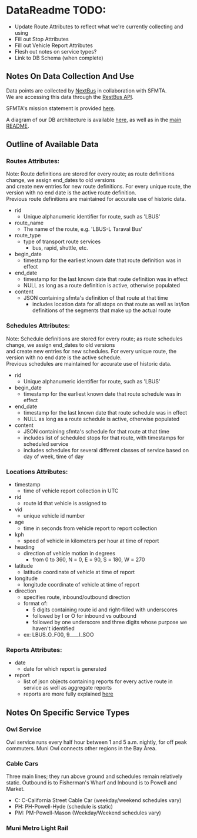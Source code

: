 # DataReadme TODO: 

- Update Route Attributes to reflect what we're currently collecting and using
- Fill out Stop Attributes
- Fill out Vehicle Report Attributes
- Flesh out notes on service types?
- Link to DB Schema (when complete)

## Notes On Data Collection And Use

Data points are collected by [NextBus][nextbus] in collaboration with SFMTA.\
We are accessing this data through the [RestBus API][restbus].

SFMTA's mission statement is provided [here][mission].

A diagram of our DB architecture is available [here][db], as well as in the [main README][readme].

## Outline of Available Data

### Routes Attributes:

Note: Route definitions are stored for every route; as route definitions change, we assign end_dates to old versions\
and create new entries for new route definitions. For every unique route, the version with no end date is the active route definition.\
Previous route definitions are maintained for accurate use of historic data.

- rid
    - Unique alphanumeric identifier for route, such as 'LBUS'
- route_name
    - The name of the route, e.g. 'LBUS-L Taraval Bus'
- route_type
    - type of transport route services
      - bus, rapid, shuttle, etc.
- begin_date
    - timestamp for the earliest known date that route definition was in effect
- end_date
    - timestamp for the last known date that route definition was in effect
    - NULL as long as a route definition is active, otherwise populated
- content
  - JSON containing sfmta's definition of that route at that time
    - includes location data for all stops on that route as well as lat/lon definitions of the segments that make up the actual route

### Schedules Attributes:

Note: Schedule definitions are stored for every route; as route schedules change, we assign end_dates to old versions\
and create new entries for new schedules. For every unique route, the version with no end date is the active schedule.\
Previous schedules are maintained for accurate use of historic data.

- rid
  - Unique alphanumeric identifier for route, such as 'LBUS'
- begin_date
    - timestamp for the earliest known date that route schedule was in effect
- end_date
    - timestamp for the last known date that route schedule was in effect
    - NULL as long as a route schedule is active, otherwise populated
- content
  - JSON containing sfmta's schedule for that route at that time
  - includes list of scheduled stops for that route, with timestamps for scheduled service
  - includes schedules for several different classes of service based on day of week, time of day

### Locations Attributes:

- timestamp
  - time of vehicle report collection in UTC
- rid
  - route id that vehicle is assigned to
- vid
  - unique vehicle id number
- age
  - time in seconds from vehicle report to report collection
- kph
  - speed of vehicle in kilometers per hour at time of report
- heading
  - direction of vehicle motion in degrees
    - from 0 to 360, N = 0, E = 90, S = 180, W = 270
- latitude
  - latitude coordinate of vehicle at time of report
- longitude
  - longitude coordinate of vehicle at time of report
- direction
  - specifies route, inbound/outbound direction
  - format of: 
    - 5 digits containing route id and right-filled with underscores
    - followed by I or O for inbound vs outbound
    - followed by one underscore and three digits whose purpose we haven't identified
  - ex: LBUS_O_F00, 9____I_SOO

### Reports Attributes:

- date
  - date for which report is generated
- report
  - list of json objects containing reports for every active route in service as well as aggregate reports
  - reports are more fully explained [here][reports]
        
## Notes On Specific Service Types

### Owl Service

Owl service runs every half hour between 1 and 5 a.m. nightly, for off peak commuters. Muni Owl connects other regions in the Bay Area.

### Cable Cars

Three main lines; they run above ground and schedules remain relatively static. Outbound is to Fisherman's Wharf and Inbound is to Powell and Market.
- C: C-California Street Cable Car (weekday/weekend schedules vary)
- PH: PH-Powell-Hyde (schedule is static)
- PM: PM-Powell-Mason (Weekday/Weekend schedules vary)

### Muni Metro Light Rail


[nextbus]: https://www.nextbus.com/
[mission]: https://www.sfmta.com/about-us/sfmta-strategic-plan/mission-vision
[restbus]: http://restbus.info/
[db]: https://raw.githubusercontent.com/Lambda-School-Labs/sfmta-data-analysis-ds/master/images/architecture_diagram.png
[readme]: README.md
[reports]: https://docs.google.com/document/d/1smm36XbC7Yat-H9ex3SRWkMBuOjVXly01e9Al5PEMcQ/edit?usp=sharing

